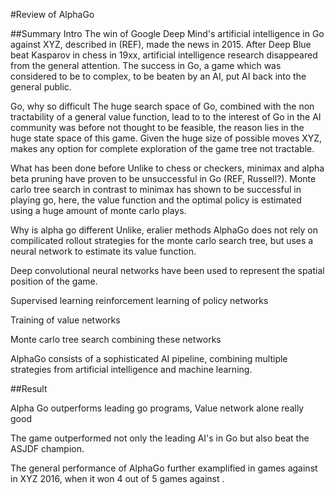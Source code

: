 #Review of AlphaGo

##Summary
Intro
The win of Google Deep Mind's artificial intelligence in Go against XYZ, described in (REF), made the news in 2015. 
After Deep Blue beat Kasparov in chess in 19xx, artificial intelligence research disappeared from the general attention. The success in Go, a game which was considered to be to complex, 
to be beaten by an AI, put AI back into the general public. 

Go, why so difficult
The huge search space of Go, combined with the non tractability of a general value function, lead to to the interest of Go in the AI community was before not thought to be feasible, the reason lies in the huge state space of this game. Given the huge size of possible moves XYZ, makes any option for complete exploration of the game tree not tractable. 

What has been done before
Unlike to chess or checkers, minimax and alpha beta pruning have proven to be unsuccessful in Go (REF, Russell?). 
Monte carlo tree search in contrast to minimax has shown to be successful in playing go, here, the value function and the optimal policy is estimated using a huge amount
of monte carlo plays. 

Why is alpha go different
Unlike, eralier methods AlphaGo does not rely on compilicated rollout strategies for the monte carlo search tree, but uses a neural network to estimate its value function.  

Deep convolutional neural networks have been used to represent the spatial position of the game. 

Supervised learning reinforcement learning of policy networks

Training of value networks

Monte carlo tree search combining these networks
 
AlphaGo consists of a sophisticated AI pipeline, combining multiple strategies from artificial intelligence and machine learning.

##Result

Alpha Go outperforms leading go programs, Value network alone really good

The game outperformed not only the leading AI's in Go but also beat the ASJDF champion. 

The general performance of AlphaGo further examplified in games against in XYZ 2016, when it won 4 out of 5 games against .